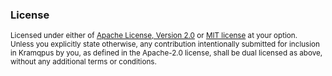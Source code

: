 ### License

<sup>
Licensed under either of <a href="LICENSE-APACHE">Apache License, Version
2.0</a> or <a href="LICENSE-MIT">MIT license</a> at your option.
</sup>

<br>

<sub>
Unless you explicitly state otherwise, any contribution intentionally submitted
for inclusion in Kramqpus by you, as defined in the Apache-2.0 license, shall be
dual licensed as above, without any additional terms or conditions.
</sub>